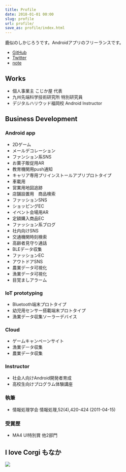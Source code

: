 ```yaml
---
title: Profile
date: 2018-01-01 00:00
slug: profile
url: profile/
save_as: profile/index.html
---
```


鹿似のしかじろうです。Androidアプリのフリーランスです。

* [GitHub](https://github.com/shikajiro)
* [Twitter](https://twitter.com/shikajiro)
* [note](https://note.mu/shikajiro)


## Works

- 個人事業主 こじか屋 代表
- 九州先端科学技術研究所 特別研究員
- デジタルハリウッド福岡校 Android Instructor

## Business Development
### Android app
- 2Dゲーム
- メールデコレーション
- ファンション系SNS
- お菓子販促用AR
- 教育機関用push通知
- キャリア専用プリインストールアプリプロトタイプ
- 車載用
- 営業用地図追跡
- 店舗設置用　商品検索
- ファッションSNS
- ショッピングEC
- イベント会場用AR
- 定額購入商品EC
- ファッション系ブログ
- 社内向けSNS
- 交通機関時刻検索
- 高齢者見守り通話
- BLEデータ収集
- ファッションEC
- アウトドアSNS
- 農業データ可視化
- 漁業データ可視化
- 目覚ましアラーム

### IoT prototyping
- Bluetooth端末プロトタイプ
- 幼児用センサー搭載端末プロトタイプ
- 漁業データ収集ソーラーデバイス

### Cloud
- ゲームキャンペーンサイト
- 漁業データ収集
- 農業データ収集

### Instructor
- 社会人向けAndroid開発者育成
- 高校生向けプログラム体験講座

### 執筆
- 情報処理学会 情報処理,52(4),420-424 (2011-04-15)

### 受賞歴
- MA4 UI特別賞 他2部門

## I love Corgi もなか
![](/assets/monaka.jpg)